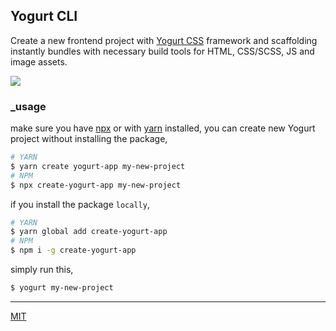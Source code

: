 ## Yogurt CLI

Create a new frontend project with [Yogurt CSS](https://github.com/yogurt-foundation/yogurt-css) framework and scaffolding instantly bundles with necessary build tools for HTML, CSS/SCSS, JS and image assets.

<p align="left">
  <img src="https://raw.githubusercontent.com/yogurt-foundation/yogurt-cli/blob/master/assets/screenshot_01.png" height="auto" width="auto">
</p>

### _usage

make sure you have [npx](https://www.npmjs.com/package/npx) or with [yarn](https://yarnpkg.com/en/) installed, you can create new Yogurt project without installing the package,

```bash
# YARN
$ yarn create yogurt-app my-new-project
# NPM
$ npx create-yogurt-app my-new-project
```

if you install the package `locally`,

```bash
# YARN
$ yarn global add create-yogurt-app
# NPM
$ npm i -g create-yogurt-app
```

simply run this,

```bash
$ yogurt my-new-project
```

---

[MIT](https://github.com/yogurt-foundation/yogurt-cli/blob/master/LICENSE)
